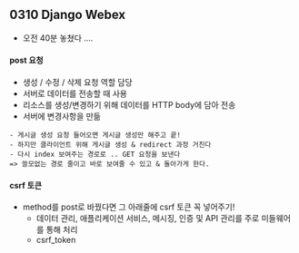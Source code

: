 ## 0310 Django Webex



- 오전 40분 놓쳤다 .... 

#### post 요청

- 생성 / 수정 / 삭제 요청 역할 담당
- 서버로 데이터를 전송할 때 사용
- 리소스를 생성/변경하기 위해 데이터를 HTTP body에 담아 전송
- 서버에 변경사항을 만듦

```
- 게시글 생성 요청 들어오면 게시글 생성만 해주고 끝!
- 하지만 클라이언트 위해 게시글 생성 & redirect 과정 거친다
- 다시 index 보여주는 경로로 .. GET 요청을 보낸다
=> 쓸모없는 경로 줄이고 바로 보여줄 수 있고 & 돌아가게 한다.
```



#### csrf 토큰

- method를 post로 바꿨다면 그 아래줄에 csrf 토큰 꼭 넣어주기! 
  - 데이터 관리, 애플리케이션 서비스, 메시징, 인증 및 API 관리를 주로 미들웨어를 통해 처리 
  - csrf_token